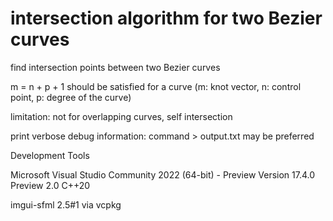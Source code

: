 # intersection algorithm for two Bezier curves

find intersection points between two Bezier curves

m = n + p + 1 should be satisfied for a curve
(m: knot vector, n: control point, p: degree of the curve)

limitation: not for overlapping curves, self intersection

print verbose debug information: command > output.txt may be preferred


Development Tools

Microsoft Visual Studio Community 2022 (64-bit) - Preview
Version 17.4.0 Preview 2.0
C++20

imgui-sfml 2.5#1 via vcpkg
